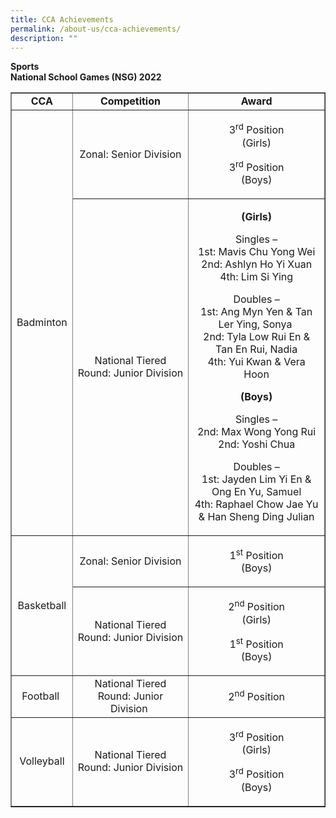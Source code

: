 ```yaml
---
title: CCA Achievements
permalink: /about-us/cca-achievements/
description: ""
---
```

<p><strong>Sports</strong><br /><strong>National School Games (NSG) 2022</strong></p>
<table border="1">
<tbody>
<tr>
<td style="text-align: center;"><strong>CCA</strong></td>
<td style="text-align: center;"><strong>Competition</strong></td>
<td style="text-align: center;"><strong>Award</strong></td>
</tr>
<tr>
<td style="text-align: center;" rowspan="2">Badminton</td>
<td style="text-align: center;">Zonal: Senior Division</td>
<td style="text-align: center;">
<p>3<sup>rd</sup>&nbsp;Position<br />(Girls)</p>
<p>3<sup>rd</sup>&nbsp;Position<br />(Boys)</p>
</td>
</tr>
<tr>
<td style="text-align: center;">National Tiered Round: Junior Division<u></u></td>
<td style="text-align: center;">
<p><strong>(Girls)</strong></p>
<p>Singles &ndash;<br />1st: Mavis Chu Yong Wei<br />2nd: Ashlyn Ho Yi Xuan<br />4th: Lim Si Ying</p>
<p>Doubles &ndash;<br />1st: Ang Myn Yen &amp; Tan Ler Ying, Sonya&nbsp;<br />2nd: Tyla Low Rui En &amp; Tan En Rui, Nadia<br />4th: Yui Kwan &amp; Vera Hoon</p>
<p><strong>(Boys)</strong></p>
<p>Singles &ndash;<br />2nd: Max Wong Yong Rui<br />2nd: Yoshi Chua</p>
<p>Doubles &ndash;<br>1st: Jayden Lim Yi En &amp; Ong En Yu, Samuel<br>4th: Raphael Chow Jae Yu &amp; Han Sheng Ding Julian</p>
</td>
</tr>
<tr>
<td style="text-align: center;" rowspan="2">Basketball</td>
<td style="text-align: center;">Zonal: Senior Division<u></u></td>
<td style="text-align: center;">
<p>1<sup>st</sup>&nbsp;Position<br />(Boys)</p>
</td>
</tr>
<tr>
<td style="text-align: center;">National Tiered Round: Junior Division<u></u></td>
<td style="text-align: center;">
<p>2<sup>nd</sup>&nbsp;Position<br />(Girls)</p>
<p>1<sup>st</sup>&nbsp;Position<br />(Boys)</p>
</td>
</tr>
<tr>
<td style="text-align: center;">Football&nbsp;</td>
<td style="text-align: center;"><u></u>National Tiered Round: Junior Division&nbsp;</td>
<td style="text-align: center;">
<p>2<sup>nd</sup>&nbsp;Position</p>
</td>
</tr>
<tr>
<td style="text-align: center;">Volleyball</td>
<td style="text-align: center;">National Tiered Round: Junior Division<u></u></td>
<td style="text-align: center;">
<p>3<sup>rd</sup>&nbsp;Position<br />(Girls)</p>
<p>3<sup>rd</sup>&nbsp;Position<br />(Boys)</p>
</td>
</tr>
</tbody>
</table>
